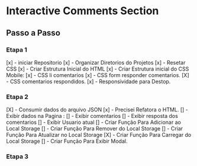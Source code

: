 # Interactive Comments Section


## Passo a Passo

### Etapa 1

[x] - iniciar Repositorio
[x] - Organizar Diretorios do Projetos
[x] - Resetar CSS
[x] - Criar Estrutura Inicial do HTML
[x] - Criar Estrutura inicial do CSS Mobile:
    [x] - CSS li comentarios
    [x] - CSS form responder comentarios.
    [X] - CSS comentarios respondidos.
[x] - Responsividade para Destop.

### Etapa 2

[X] - Consumir dados do arquivo JSON
[x] - Precisei Refatora o HTML.
[] - Exibir dados na Pagina :
    [] - Exibir comentarios
    [] - Exibir resposta dos comentarios
    [] - Exibir Usuario atual
[] - Criar Função Para Adicionar ao Local Storage
[] - Criar Função Para Remover do Local Storage
[] - Criar Função Para Atualizar no Local Storage
[X] - Criar Função Para Carregar do Local Storage
[] - Criar Função Para Exibir Modal.

### Etapa 3
